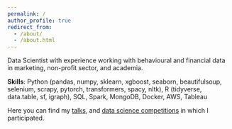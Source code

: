 ```yaml
---
permalink: /
author_profile: true
redirect_from: 
  - /about/
  - /about.html
---
```


Data Scientist with experience working with behavioural and financial data in marketing, non-profit sector, and academia.

**Skills**: Python (pandas, numpy, sklearn, xgboost, seaborn, beautifulsoup, selenium, scrapy, pytorch, transformers, spacy, nltk),
R (tidyverse, data.table, sf, igraph), SQL, Spark, MongoDB, Docker, AWS, Tableau

Here you can find my [talks](https://artvolgin.github.io/talks/), and [data science competitions](https://artvolgin.github.io/competitions/) in which I participated. 


